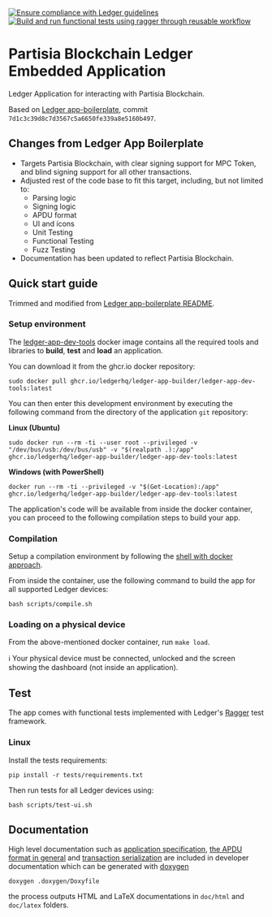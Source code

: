[![Ensure compliance with Ledger guidelines](https://github.com/partisiablockchain/pbc-ledger-embedded-app/actions/workflows/guidelines_enforcer.yml/badge.svg)](https://github.com/partisiablockchain/pbc-ledger-embedded-app/actions/workflows/guidelines_enforcer.yml) [![Build and run functional tests using ragger through reusable workflow](https://github.com/partisiablockchain/pbc-ledger-embedded-app/actions/workflows/build_and_functional_tests.yml/badge.svg?branch=master)](https://github.com/partisiablockchain/pbc-ledger-embedded-app/actions/workflows/build_and_functional_tests.yml)

# Partisia Blockchain Ledger Embedded Application

Ledger Application for interacting with Partisia Blockchain.

Based on [Ledger app-boilerplate](https://github.com/LedgerHQ/app-boilerplate),
commit `7d1c3c39d8c7d3567c5a6650fe339a8e5160b497`.

## Changes from Ledger App Boilerplate

- Targets Partisia Blockchain, with clear signing support for MPC Token, and blind signing support for all other transactions.
- Adjusted rest of the code base to fit this target, including, but not limited
  to:
  * Parsing logic
  * Signing logic
  * APDU format
  * UI and ícons
  * Unit Testing
  * Functional Testing
  * Fuzz Testing
- Documentation has been updated to reflect Partisia Blockchain.

## Quick start guide

Trimmed and modified from [Ledger app-boilerplate README](https://github.com/LedgerHQ/app-boilerplate).

### Setup environment

The [ledger-app-dev-tools](https://github.com/LedgerHQ/ledger-app-builder/pkgs/container/ledger-app-builder%2Fledger-app-dev-tools) docker image contains all the required tools and libraries to **build**, **test** and **load** an application.

You can download it from the ghcr.io docker repository:

```shell
sudo docker pull ghcr.io/ledgerhq/ledger-app-builder/ledger-app-dev-tools:latest
```

You can then enter this development environment by executing the following command from the directory of the application `git` repository:

**Linux (Ubuntu)**

```shell
sudo docker run --rm -ti --user root --privileged -v "/dev/bus/usb:/dev/bus/usb" -v "$(realpath .):/app" ghcr.io/ledgerhq/ledger-app-builder/ledger-app-dev-tools:latest
```

**Windows (with PowerShell)**

```shell
docker run --rm -ti --privileged -v "$(Get-Location):/app" ghcr.io/ledgerhq/ledger-app-builder/ledger-app-dev-tools:latest
```

The application's code will be available from inside the docker container, you can proceed to the following compilation steps to build your app.

### Compilation

Setup a compilation environment by following the [shell with docker approach](#with-a-terminal).

From inside the container, use the following command to build the app for all
supported Ledger devices:

```shell
bash scripts/compile.sh
```

### Loading on a physical device

From the above-mentioned docker container, run `make load`.

:information_source: Your physical device must be connected, unlocked and the screen showing the dashboard (not inside an application).

## Test

The app comes with functional tests implemented with Ledger's [Ragger](https://github.com/LedgerHQ/ragger) test framework.

### Linux

Install the tests requirements:

```shell
pip install -r tests/requirements.txt
```

Then run tests for all Ledger devices using:

```shell
bash scripts/test-ui.sh
```

## Documentation

High level documentation such as [application specification](documentation/PBC_APP_APDU.md), [the APDU format in general](documentation/APDU.md) and [transaction serialization](documentation/TRANSACTION.md) are included in developer documentation which can be generated with [doxygen](https://www.doxygen.nl)

```shell
doxygen .doxygen/Doxyfile
```

the process outputs HTML and LaTeX documentations in `doc/html` and `doc/latex` folders.
